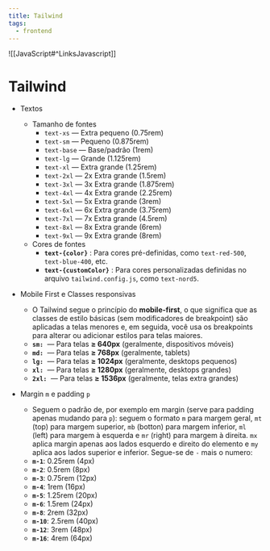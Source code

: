 ```yaml
---
title: Tailwind
tags:
  - frontend
---
```

![[JavaScript#^LinksJavascript]]

# Tailwind

* Textos
	* Tamanho de fontes
		* ​`text-xs`​ — Extra pequeno (0.75rem)
		* ​`text-sm`​ — Pequeno (0.875rem)
		* ​`text-base`​ — Base/padrão (1rem)
		* ​`text-lg`​ — Grande (1.125rem)
		* ​`text-xl`​ — Extra grande (1.25rem)
		* ​`text-2xl`​ — 2x Extra grande (1.5rem)
		* ​`text-3xl`​ — 3x Extra grande (1.875rem)
		* ​`text-4xl`​ — 4x Extra grande (2.25rem)
		* ​`text-5xl`​ — 5x Extra grande (3rem)
		* ​`text-6xl`​ — 6x Extra grande (3.75rem)
		* ​`text-7xl`​ — 7x Extra grande (4.5rem)
		* ​`text-8xl`​ — 8x Extra grande (6rem)
		* ​`text-9xl`​ — 9x Extra grande (8rem)
	* Cores de fontes
		* ​**​`text-{color}`​** ​: Para cores pré-definidas, como `text-red-500`​, `text-blue-400`​, etc.
		* ​**​`text-{customColor}`​** ​: Para cores personalizadas definidas no arquivo `tailwind.config.js`​, como `text-nord5`​.

* Mobile First e Classes responsivas
	* O Tailwind segue o princípio do **mobile-first**, o que significa que as classes de estilo básicas (sem modificadores de breakpoint) são aplicadas a telas menores e, em seguida, você usa os breakpoints para alterar ou adicionar estilos para telas maiores.
	* ​**​`sm:`​** ​ — Para telas  **≥ 640px** (geralmente, dispositivos móveis)
	* ​**​`md:`​** ​ — Para telas  **≥ 768px** (geralmente, tablets)
	* ​**​`lg:`​** ​ — Para telas  **≥ 1024px** (geralmente, desktops pequenos)
	* ​**​`xl:`​** ​ — Para telas  **≥ 1280px** (geralmente, desktops grandes)
	* ​**​`2xl:`​** ​ — Para telas  **≥ 1536px** (geralmente, telas extra grandes)

* Margin `m`​ e padding `p`​
	* Seguem o padrão de, por exemplo em margin (serve para padding apenas mudando para `p`​): seguem o formato `m`​ para margem geral, `mt`​ (top) para margem superior, `mb`​ (botton) para margem inferior, `ml`​ (left) para margem à esquerda e `mr`​ (right) para margem à direita. `mx`​ aplica margin apenas aos lados esquerdo e direito do elemento e `my`​ aplica aos lados superior e inferior. Segue-se de `-`​ mais o numero:
	* ​**​`m-1`​**​: 0.25rem (4px)
	* ​**​`m-2`​**​: 0.5rem (8px)
	* ​**​`m-3`​**​: 0.75rem (12px)
	* ​**​`m-4`​**​: 1rem (16px)
	* ​**​`m-5`​**​: 1.25rem (20px)
	* ​**​`m-6`​**​: 1.5rem (24px)
	* ​**​`m-8`​**​: 2rem (32px)
	* ​**​`m-10`​**​: 2.5rem (40px)
	* ​**​`m-12`​**​: 3rem (48px)
	* ​**​`m-16`​**​: 4rem (64px)